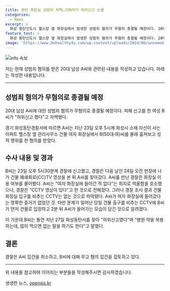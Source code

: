 ```yaml
---
title: 동탄 화장실 성범죄 자백…가해자가 허위신고 눈물
categories:
  - News
excerpt: >
  화성 동탄신도시 헬스장 옆 화장실에서 발생한 성범죄 혐의가 무혐의 종결될 예정이다. 20대 A씨가 여성 B씨를 몰래 훔쳐보고 성적 행위를 한 혐의였으나, B씨가 허위신고 했다고 자백했다. CCTV 영상 및 B씨의 진술 등을 토대로 A씨의 무혐의가 결정되었다. A씨의 입건이 취소되고, B씨에 대해는 무고 혐의 입건이 검토 중이다.
feature_text: >
  화성 동탄신도시 헬스장 옆 화장실에서 발생한 성범죄 혐의가 무혐의 종결될 예정이다. 20대 A씨가 여성 B씨를 몰래 훔쳐보고 성적 행위를 한 혐의였으나, B씨가 허위신고 했다고 자백했다. CCTV 영상 및 B씨의 진술 등을 토대로 A씨의 무혐의가 결정되었다. A씨의 입건이 취소되고, B씨에 대해는 무고 혐의 입건이 검토 중이다.
image: 'https://www.behealthy4u.com/wp-content/uploads/2024/06/unnamed-file.png'
---
```


<p><img src="https://www.behealthy4u.com/wp-content/uploads/2024/06/unnamed-file.png" alt="info 속보" /></p>

<p>저는 현재 성범죄 혐의를 받은 20대 남성 A씨와 관련된 내용을 작성하고 있습니다. 아래는 작성한 내용입니다.</p>

<hr />

<h2 data-ke-size="size26">성범죄 혐의가 무혐의로 종결될 예정</h2>

<p>20대 남성 A씨에 대한 성범죄 혐의가 무혐의로 종결될 예정이다. 피해 신고를 한 여성 B씨가 "허위신고 했다"고 자백했다.</p>

<p data-ke-size="size16">경기 화성동탄경찰서에 따르면 A씨는 지난 23일 오후 5시께 화성시 소재 자신이 사는 아파트 헬스장 옆 관리사무소 건물 여자 화장실에서 B(50대·여)씨를 몰래 훔쳐보고 성적 행위를 한 혐의를 받았다.</p>

<h2 data-ke-size="size26">수사 내용 및 경과</h2>

<p>B씨는 23일 오후 5시30분께 경찰에 신고했고, 경찰은 다음 날인 24일 오전 현장에 나가 건물 폐쇄회로(CC)TV 영상을 본 뒤 A씨를 찾아갔다. A씨를 만난 경찰은 화장실 이용 여부를 물어봤다. A씨는 "여자 화장실에 들어간 적 없다"는 취지로 억울함을 호소했으나, 경찰은 "CCTV 영상이 있다"고 한 것으로 전해졌다. 그러나 경찰 조사 결과 건물 화장실 입구를 비추는 CCTV는 없는 것으로 파악됐다. A씨가 여자 화장실에 들어갔다는 명확한 증거가 없었던 것. 다만 문제가 일어난 당일 건물 출구를 비추는 CCTV에 B씨가 먼저 건물로 입장하고 2분 뒤 A씨가 들어가는 모습이 담긴 것으로 알려졌다.</p>

<p data-ke-size="size16">이 가운데 B씨는 돌연 지난 27일 화성동탄서를 찾아 "허위신고였다"며 "병원 약을 복용하는데, 많이 먹으면 없는 말을 하기도 한다"고 말했다.</p>

<h2 data-ke-size="size26">결론</h2>

<p>경찰은 A씨 입건을 취소하고, B씨에 대해 무고 혐의 입건을 검토하고 있다.</p>

<hr />

<p>위 내용을 참고하여 이어지는 부분들을 작성해주시면 감사하겠습니다.</p>
생생한 뉴스, <a href="https://opensis.kr" rel="dofollow">opensis.kr</a>


